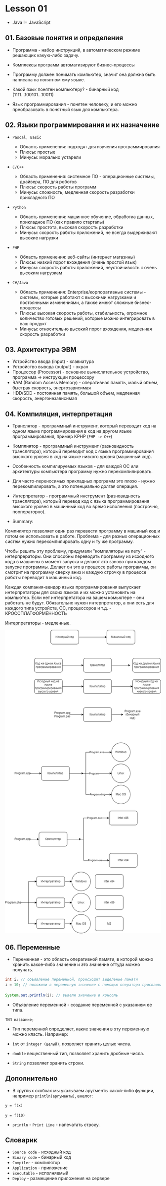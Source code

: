 # Lesson 01

* Java != JavaScript

## 01. Базовые понятия и определения

* Программа - набор инструкций, в автоматическом режиме решающих какую-либо задачу.

* Комплексы программ автоматизируют бизнес-процессы

* Программу должен понимать компьютер, значит она должна быть написана на понятном ему языке.

* Какой язык понятен компьютеру? - бинарный код (1111...100101...10011)

* Язык программирования - понятен человеку, и его можно преобразовать в понятный язык для компьютера.

## 02. Языки программирования и их назначение

* `Pascal, Basic`
    * Область применения: подходят для изучения программирования
	* Плюсы: простые
	* Минусы: морально устарели

* `C/C++`
	* Область применения: системное ПО - операционные системы, драйвера, ПО для роботов
	* Плюсы: скорость работы программ
	* Минусы: сложность, медленная скорость разработки прикладного ПО

* `Python`
	* Область применения: машинное обучение, обработка данных, прикладное ПО (как правило стартапы)
	* Плюсы: простота, высокая скорость разработки
	* Минусы: скорость работы приложений, не всегда выдерживают высокие нагрузки

* `PHP`
	* Область применения: веб-сайты (интернет магазины)
	* Плюсы: низкий порог вхождения (очень простой язык)
	* Минусы: скорость работы приложений, неустойчивость к очень высоким нагрузкам

* `C#/Java`
	* Область применения: Enterprise/корпоративные системы - системы, которые работают с высокими нагрузками и постоянными изменениями, а также имеют сложные бизнес-процессы
	* Плюсы: высокая скорость работы, стабильность, огромное количество готовых решений, которые можно интегрировать в ваш продукт
	* Минусы: относительно высокий порог вхождения, медленная скорость разработки

## 03. Архитектура ЭВМ

* Устройство ввода (input) - клавиатура
* Устройство вывода (output) - экран
* Процессор (Processor) - основное вычислительное устройство, программа => инструкции процессору
* RAM (Random Access Memory) - оперативная память, малый объем, быстрая скорость, энергозависимая
* HDD/SDD - постоянная память, большой объем, медленная скорость, энергонезависимая

## 04. Компиляция, интерпретация

* Транслятор - программный инструмент, который переводит код на одном языке программирования в код на другом языке программирования, пример KPHP (`PHP -> C++`)

* Комплиятор - программный инструмент (разновидность транслятора), который переводит код с языка программирования высокого уровня в код на языке низкого уровня (машинный код).

* Особенность компилируемых языков - для каждой ОС или архитектуры компьютера программу нужно перекомпилировать.

* Для часто-переносимых прикладных программ это плохо - нужно перекомпилировать, а это потенциально долгая операция.

* Интерпретатор - программный инструмент (разновидность транслятора), который перевод код с языка программирования высокого уровня в машинный код во время исполнения (построчно, пооператорно).

* Summary:

Компилятор позволяет один раз перевести программу в машиный код и потом ее использовать в работе. Проблема - для разных операционных систем нужно перекомпилировать одну и ту же программу.

Чтобы решить эту проблему, придумали "компиляторы на лету" - интерпрераторы. Они способны переводить программу из исходного кода в машинны в момент запуска и делают это заново при каждом запуске программы. Делает он это в процессе работы программы, он смотрит на программу сверху вниз и каждую строчку в процессе работы переводит в машинный код.

Каждая компания-вендор языка программирования выпускает интерпретаторы для своих языков и их можно установить на компьютер. Если нет интерпретатора на вашем комьютере - они работать не будут. Обязательно нужен интерпретатор, а они есть для каждого типа устройств, ОС, процессоров и т.д. - КРОССПЛАТФОРМЕННОСТЬ

Интерпретаторы - медленные.

![image](img/1.png)

## 06. Переменные

* Переменная - это область оперативной памяти, в которой можно хранить какое-либо значение и это значение оттуда можно получать.

```java
int i; // объявление переменной, происходит выделение памяти
i = 10; // положили в переменную значение с помощью оператора присваивания

System.out.println(i); // вывели значение в консоль
```

* Объявление переменной - создание переменной с указанием ее типа.

```
ТИП название;
```

* Тип переменной определяет, какие значения в эту переменную можно класть. Например:

* `int` от `integer (целый)`, позволяет хранить целые числа.
* `double` вещественный тип, позволяет хранить дробные числа.
* `String` позволяет хранить строки.

## Дополнительно

* В круглых скобках мы указываем аругменты какой-либо функции, например `println(аргументы)`, аналог:

```
y = f(x)

y = f(10)
```

* `println` - `Print Line` - напечатать строку.


## Словарик

* `Source code` - исходный код
* `Binary code` - бинарный код
* `Compiler` - компилятор
* `Application` - приложение
* `Executable` - исполняемый
* `Deploy` - размещение приложения на сервере